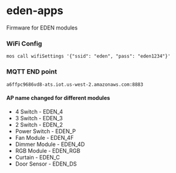 # eden-apps
 Firmware for EDEN modules
 
### WiFi Config
 ```
 mos call wifiSettings '{"ssid": "eden", "pass": "eden1234"}'
 ```

### MQTT END point
 ```
 a6ffpc9686vd8-ats.iot.us-west-2.amazonaws.com:8883
 ```

#### AP name changed for different modules
* 4 Switch          - EDEN_4
* 3 Switch          - EDEN_3
* 2 Switch          - EDEN_2
* Power Switch      - EDEN_P
* Fan Module        - EDEN_4F
* Dimmer Module     - EDEN_4D
* RGB Module        - EDEN_RGB
* Curtain           - EDEN_C
* Door Sensor       - EDEN_DS

